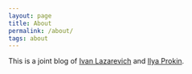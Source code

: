 ```yaml
---
layout: page
title: About
permalink: /about/
tags: about
---
```


This is a joint blog of [Ivan Lazarevich](https://www.linkedin.com/in/ivan-lazarevich-33620175) and [Ilya Prokin](https://iprokin.github.io/).

